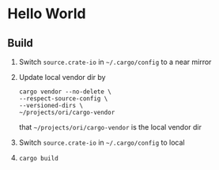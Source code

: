 # Hello World #

## Build ##

1. Switch `source.crate-io` in `~/.cargo/config` to a near mirror
2. Update local vendor dir by

   ```
   cargo vendor --no-delete \
   --respect-source-config \
   --versioned-dirs \
   ~/projects/ori/cargo-vendor
   ```
   that `~/projects/ori/cargo-vendor` is the local vendor dir

3. Switch `source.crate-io` in `~/.cargo/config` to local
4. `cargo build`
